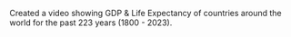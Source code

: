 Created a video showing GDP & Life Expectancy of countries around the world for the past 223 years (1800 - 2023).
